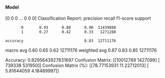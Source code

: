 #### Model
[0 0 0 ... 0 0 0]
Classification Report:
              precision    recall  f1-score   support

           0       0.93      0.88      0.90  11439888
           1       0.27      0.42      0.33   1271288

    accuracy                           0.83  12711176
   macro avg       0.60      0.65      0.62  12711176
weighted avg       0.87      0.83      0.85  12711176

Accuracy: 0.8295643927831697
Confusion Matrix:
[[10012789  1427099]
 [  739338   531950]]
Confusion Matrix (%):
[[78.77153931 11.22712013]
 [ 5.81644059  4.18489997]]
